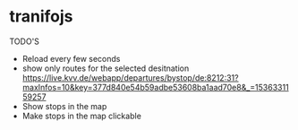 # tranifojs

TODO'S
* Reload every few seconds
* show only routes for the selected desitnation
https://live.kvv.de/webapp/departures/bystop/de:8212:31?maxInfos=10&key=377d840e54b59adbe53608ba1aad70e8&_=1536331159257 
* Show stops in the map
* Make stops in the map clickable
